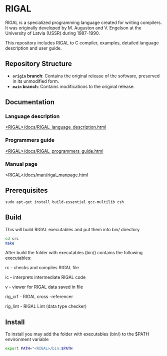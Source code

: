 # RIGAL

RIGAL is a specialized programming language created for writing compilers. It was originally developed by M. Auguston and V. Engelson at the University of Latvia (USSR) during 1987-1990.

This repository includes RIGAL to C compiler, examples, detailed language description and user guide.

## Repository Structure

- **`origin` branch**: Contains the original release of the
  software, preserved in its unmodified form.
- **`main` branch**: Contains modifications to the original
  release.

## Documentation

### Language description
[\<RIGAL\>/docs/RIGAL_language_description.html](docs/RIGAL_language_description.pdf)

### Programmers guide
[\<RIGAL\>/docs/RIGAL_programmers_guide.html](docs/RIGAL_programmers_guide.pdf)

### Manual page
[\<RIGAL\>/docs/man/rigal_manpage.html](docs/rigal_manpage.pdf)

## Prerequisites 

`sudo apt-get install build-essential gcc-multilib csh`


## Build

This will build RIGAL executables and put them into bin/ directory
```bash
cd src
make
```

After build the folder with executables (bin/) contains the following executables:

rc - checks and compiles RIGAL file 

ic - interprets intermediate RIGAL code 

v - viewer for RIGAL data saved in file 

rig_crf - RIGAL cross -referencer 

rig_lint - RIGAL Lint (data type checker) 


## Install

To install you may add the folder with executables (bin/) to the $PATH environment variable
```bash
export PATH="<RIGAL>/bin:$PATH
```

